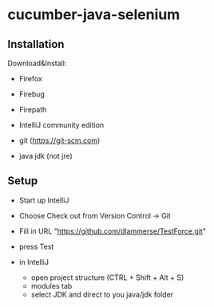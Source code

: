 cucumber-java-selenium
==================

## Installation

Download&Install:
- Firefox
- Firebug
- Firepath

- IntelliJ community edition
- git (https://git-scm.com)
- java jdk (not jre)


## Setup

- Start up IntelliJ
- Choose Check out from Version Control -> Git
- Fill in URL "https://github.com/dlammerse/TestForce.git"
- press Test

- in IntelliJ
  - open project structure (CTRL + Shift + Alt + S)
  - modules tab
  - select JDK and direct to you java/jdk folder




